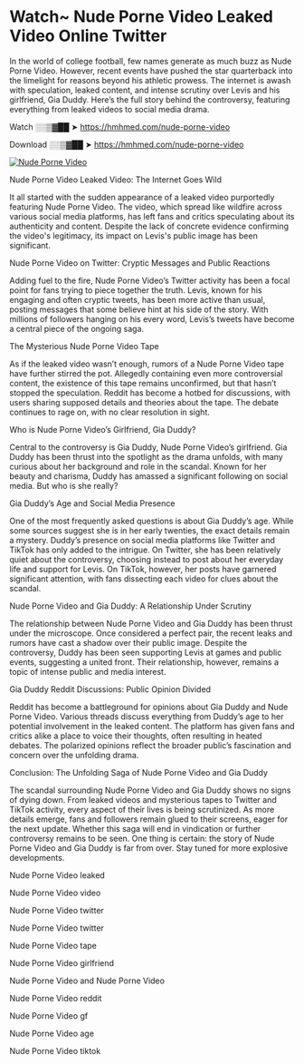 # Watch~ Nude Porne Video Leaked Video Online Twitter

In the world of college football, few names generate as much buzz as Nude Porne Video. However, recent events have pushed the star quarterback into the limelight for reasons beyond his athletic prowess. The internet is awash with speculation, leaked content, and intense scrutiny over Levis and his girlfriend, Gia Duddy. Here’s the full story behind the controversy, featuring everything from leaked videos to social media drama.

Watch ░░▒▓██ ➤ https://hmhmed.com/nude-porne-video

Download ░░▒▓██ ➤ https://hmhmed.com/nude-porne-video

[![Nude Porne Video](https://i.imgur.com/dJHk4Zq.gif)](https://hmhmed.com/nude-porne-video)

Nude Porne Video Leaked Video: The Internet Goes Wild

It all started with the sudden appearance of a leaked video purportedly featuring Nude Porne Video. The video, which spread like wildfire across various social media platforms, has left fans and critics speculating about its authenticity and content. Despite the lack of concrete evidence confirming the video's legitimacy, its impact on Levis's public image has been significant.

Nude Porne Video on Twitter: Cryptic Messages and Public Reactions

Adding fuel to the fire, Nude Porne Video’s Twitter activity has been a focal point for fans trying to piece together the truth. Levis, known for his engaging and often cryptic tweets, has been more active than usual, posting messages that some believe hint at his side of the story. With millions of followers hanging on his every word, Levis’s tweets have become a central piece of the ongoing saga.

The Mysterious Nude Porne Video Tape

As if the leaked video wasn’t enough, rumors of a Nude Porne Video tape have further stirred the pot. Allegedly containing even more controversial content, the existence of this tape remains unconfirmed, but that hasn’t stopped the speculation. Reddit has become a hotbed for discussions, with users sharing supposed details and theories about the tape. The debate continues to rage on, with no clear resolution in sight.

Who is Nude Porne Video’s Girlfriend, Gia Duddy?

Central to the controversy is Gia Duddy, Nude Porne Video’s girlfriend. Gia Duddy has been thrust into the spotlight as the drama unfolds, with many curious about her background and role in the scandal. Known for her beauty and charisma, Duddy has amassed a significant following on social media. But who is she really?

Gia Duddy’s Age and Social Media Presence

One of the most frequently asked questions is about Gia Duddy’s age. While some sources suggest she is in her early twenties, the exact details remain a mystery. Duddy’s presence on social media platforms like Twitter and TikTok has only added to the intrigue. On Twitter, she has been relatively quiet about the controversy, choosing instead to post about her everyday life and support for Levis. On TikTok, however, her posts have garnered significant attention, with fans dissecting each video for clues about the scandal.

Nude Porne Video and Gia Duddy: A Relationship Under Scrutiny

The relationship between Nude Porne Video and Gia Duddy has been thrust under the microscope. Once considered a perfect pair, the recent leaks and rumors have cast a shadow over their public image. Despite the controversy, Duddy has been seen supporting Levis at games and public events, suggesting a united front. Their relationship, however, remains a topic of intense public and media interest.

Gia Duddy Reddit Discussions: Public Opinion Divided

Reddit has become a battleground for opinions about Gia Duddy and Nude Porne Video. Various threads discuss everything from Duddy’s age to her potential involvement in the leaked content. The platform has given fans and critics alike a place to voice their thoughts, often resulting in heated debates. The polarized opinions reflect the broader public’s fascination and concern over the unfolding drama.

Conclusion: The Unfolding Saga of Nude Porne Video and Gia Duddy

The scandal surrounding Nude Porne Video and Gia Duddy shows no signs of dying down. From leaked videos and mysterious tapes to Twitter and TikTok activity, every aspect of their lives is being scrutinized. As more details emerge, fans and followers remain glued to their screens, eager for the next update. Whether this saga will end in vindication or further controversy remains to be seen. One thing is certain: the story of Nude Porne Video and Gia Duddy is far from over. Stay tuned for more explosive developments.

Nude Porne Video leaked

Nude Porne Video video

Nude Porne Video twitter

Nude Porne Video twitter

Nude Porne Video tape

Nude Porne Video girlfriend

Nude Porne Video and Nude Porne Video

Nude Porne Video reddit

Nude Porne Video gf

Nude Porne Video age

Nude Porne Video tiktok